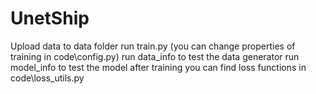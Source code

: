 # UnetShip
Upload data to data folder 
run train.py (you can change properties of training in code\config.py)
run data_info to test the data generator
run model_info to test the model after training
you can find loss functions in code\loss_utils.py

